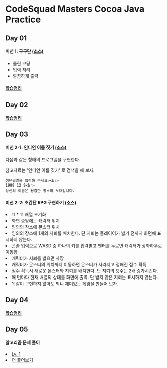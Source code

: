 <h1>CodeSquad Masters Cocoa Java Practice</h1>

<h2>Day 01</h2>

<h4>미션 1: 구구단 <a href="https://github.com/ehdrhelr/codesquad-cocoa-java/blob/master/src/day01/Gugudan.java">(소스)</a></h4>
<ul>
<li>클린 코딩</li>
<li>입력 처리</li>
<li>깔끔하게 출력</li>
</ul>

<h4><a href="https://github.com/ehdrhelr/codesquad-cocoa-java/blob/master/src/day01/Summary.md">학습정리</a></h4>

<h2>Day 02</h2>

<h4><a href="https://www.notion.so/day02-b5c7d3b0fa2846d2a5214550f0d43093">학습정리</a><h4>


<h2>Day 03</h>
<h4>미션 2-1: 인디언 이름 짓기 <a href="https://github.com/ehdrhelr/codesquad-cocoa-java/tree/master/src/day03/indianNaming">(소스)</a></h4>

다음과 같은 형태의 프로그램을 구현한다.

참고자료는 '인디언 이름 짓기' 로 검색을 해 보자.

    생년월일을 입력해 주세요><br>
    1999 12 9<br>
    당신의 이름은 용감한 황소의 노래입니다.
    
<h4>미션 2-2: 초간단 RPG 구현하기 <a href="https://github.com/ehdrhelr/codesquad-cocoa-java/tree/master/src/day03/rpg">(소스)</a></h4>
<li>11 * 11 배열 초기화</li>
<li>화면 중앙에는 캐릭터 위치</li>
<li>임의의 장소에 몬스터 위치</li>
<li>임의의 장소에 1개의 지뢰를 배치한다. 단 지뢰는 플레이어가 밟기 전까지 화면에 표시하지 않는다.</li>
<li>콘솔 입력으로 WASD 중 하나의 키를 입력받고 엔터를 누르면 캐릭터가 상좌하우로 이동함</li>
<li>캐릭터가 지뢰를 밟으면 사망</li>
<li>캐릭터가 몬스터의 위치까지 이동하면 몬스터가 사라지고 정해진 점수 획득</li>
<li>점수 획득시 새로운 몬스터와 지뢰를 배치한다. 단 지뢰의 갯수는 2배 증가시킨다.</li>
<li>매 턴마다 현재 배열의 상태를 화면에 출력. 단 밟지 않은 지뢰는 표시하지 않는다.</li>
<li>똑같이 구현하지 않아도 되니 재미있는 게임을 만들어 보자.</li>

<h2>Day 04</h2>
<h4><a href="https://www.notion.so/day04-7a0d25758f3d4b759f5e25c878992d69">학습정리</a></h4>

<h2>Day 05</h2>
<h4>알고리즘 문제 풀이</h4>
<li><a href="https://github.com/ehdrhelr/codesquad-cocoa-java/tree/master/src/day05/lv1">Lv. 1</a></li>
<li><a href="https://github.com/ehdrhelr/codesquad-cocoa-java/tree/master/src/day05/more1">더 풀어보기</li>
